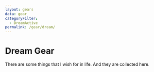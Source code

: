```yaml
---
layout: gears
data: gear
categoryFilter:
  - DreamActive
permalink: /gear/dream/
---
```


# Dream Gear

There are some things that I wish for in life. And they are collected here.
